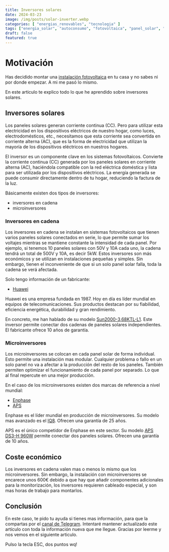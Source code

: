 ```yaml
---
title: Inversores solares
date: 2024-03-23
image: /img/posts/solar-inverter.webp
categories: [ "energias_renovables", "tecnologia" ]
tags: ["energia_solar", "autoconsumo", "fotovoltaica", "panel_solar", "inversor_solar"]
draft: false
featured: true
---
```


# Motivación

Has decidido montar una [instalación fotovoltaica](/post/2024/instalacion-fotovoltaica) en tu casa y no sabes ni por donde empezar. A mi me pasó lo mismo.

En este articulo te explico todo lo que he aprendido sobre inversores solares.

## Inversores solares

Los paneles solares generan corriente continua (CC). Pero para utilizar esta electricidad en los dispositivos eléctricos de nuestro hogar, como luces, electrodomésticos, etc., necesitamos que esta corriente sea convertida en corriente alterna (AC), que es la forma de electricidad que utilizan la mayoría de los dispositivos eléctricos en nuestros hogares.

El inversor es un componente clave en los sistemas fotovoltaicos. Convierte la corriente continua (CC) generada por los paneles solares en corriente alterna (AC), haciéndola compatible con la red eléctrica doméstica y lista para ser utilizada por los dispositivos eléctricos. La energía generada se puede consumir directamente dentro de tu hogar, reduciendo la factura de la luz.

Básicamente existen dos tipos de inversores:

- inversores en cadena
- microinversores

### Inversores en cadena

Los inversores en cadena se instalan en sistemas fotovoltaicos que tienen varios paneles solares conectados en serie, lo que permite sumar los voltajes mientras se mantiene constante la intensidad de cada panel. Por ejemplo, si tenemos 10 paneles solares con 50V y 10A cada uno, la cadena tendrá un total de 500V y 10A, es decir 5kW. Estos inversores son más económicos y se utilizan en instalaciones pequeñas y simples. Sin embargo, tienen el inconveniente de que si un solo panel solar falla, toda la cadena se verá afectada.

Solo tengo información de un fabricante:

- [Huawei](https://solar.huawei.com/es/)

Huawei es una empresa fundada en 1987. Hoy en día es líder mundial en equipos de telecomunicaciones. Sus productos destacan por su fiabilidad, eficiencia energética, durabilidad y gran rendimiento.

En concreto, me han hablado de su modelo [Sun2000-3,68KTL-L1](https://efectosolar.es/tienda/inversores/cargadores-hibridos/huawei-sun2000-3-68-ktl-l1/). Este inversor permite conectar dos cadenas de paneles solares independientes. El fabricante ofrece 10 años de garantía.

### Microinversores

Los microinversores se colocan en cada panel solar de forma individual. Esto permite una instalación mas modular. Cualquier problema o fallo en un solo panel no va a afectar a la producción del resto de los paneles. También permiten optimizar el funcionamiento de cada panel por separado. Lo que al final repercute en una mejor producción.

En el caso de los microinversores existen dos marcas de referencia a nivel mundial:

- [Enphase](https://enphase.com)
- [APS](https://emea.apsystems.com/es/)

Enphase es el líder mundial en producción de microinversores. Su modelo mas avanzado es el [IQ8](https://enphase.com/es-es/store/microinverters/iq8-series/iq8mc-microinverter). Ofrecen una garantía de 25 años.

APS es el único competidor de Enphase en este sector. Su modelo [APS DS3-H 960W](https://autosolar.es/micro-inversores/micro-inversor-aps-ds3-h-960w-230v) permite conectar dos paneles solares. Ofrecen una garantía de 10 años.

## Coste económico

Los inversores en cadena valen mas o menos lo mismo que los microinversores. Sin embargo, la instalación con microinversores se encarece unos 600€ debido a que hay que añadir componentes adicionales para la monitorización, los inversores requieren cableado especial, y son mas horas de trabajo para montarlos.

## Conclusión

En este caso, te pido tu ayuda si tienes mas información, para que la compartas por el [canal de Telegram](https://t.me/lateclaescape). Intentaré mantener actualizado este artículo con toda la información nueva que me llegue. Gracias por leerme y nos vemos en el siguiente articulo.

Pulso la tecla ESC, dos puntos wq!
